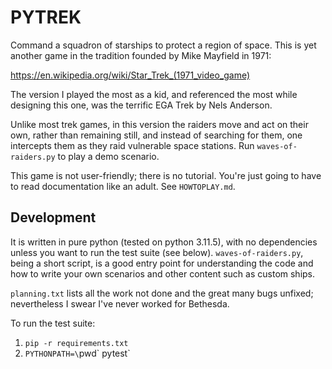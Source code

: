 PYTREK
======

Command a squadron of starships to protect a region of space. This is yet
another game in the tradition founded by Mike Mayfield in 1971:

https://en.wikipedia.org/wiki/Star_Trek_(1971_video_game)

The version I played the most as a kid, and referenced the most while designing
this one, was the terrific EGA Trek by Nels Anderson.

Unlike most trek games, in this version the raiders move and act on their own,
rather than remaining still, and instead of searching for them, one intercepts
them as they raid vulnerable space stations. Run `waves-of-raiders.py` to play
a demo scenario.

This game is not user-friendly; there is no tutorial. You're just going to have
to read documentation like an adult. See `HOWTOPLAY.md`.

Development
-----------

It is written in pure python (tested on python 3.11.5), with no dependencies
unless you want to run the test suite (see below). `waves-of-raiders.py`, being
a short script, is a good entry point for understanding the code and how to
write your own scenarios and other content such as custom ships.

`planning.txt` lists all the work not done and the great many bugs unfixed;
nevertheless I swear I've never worked for Bethesda.

To run the test suite:
1. `pip -r requirements.txt`
2. `PYTHONPATH=\`pwd\` pytest`
